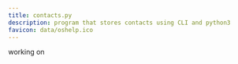 ```yaml
---
title: contacts.py
description: program that stores contacts using CLI and python3
favicon: data/oshelp.ico
---
```


working on  